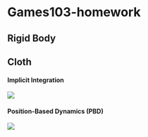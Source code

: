 # Games103-homework

## Rigid Body

## Cloth

#### Implicit Integration
![](figure/implicit_cloth.gif)


#### Position-Based Dynamics (PBD)
![](figure/PBD.gif)
